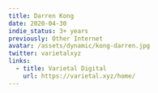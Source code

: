 ```yaml
---
title: Darren Kong
date: 2020-04-30
indie_status: 3+ years
previously: Other Internet
avatar: /assets/dynamic/kong-darren.jpg
twitter: varietalxyz
links:
  - title: Varietal Digital 
    url: https://varietal.xyz/home/
---
```

